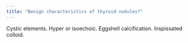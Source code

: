 ```yaml
---
title: "Benign characteristics of thyroid nodules?"
---
```

Cystic elements. Hyper or isoechoic. Eggshell calcification. Inspissated colloid.

